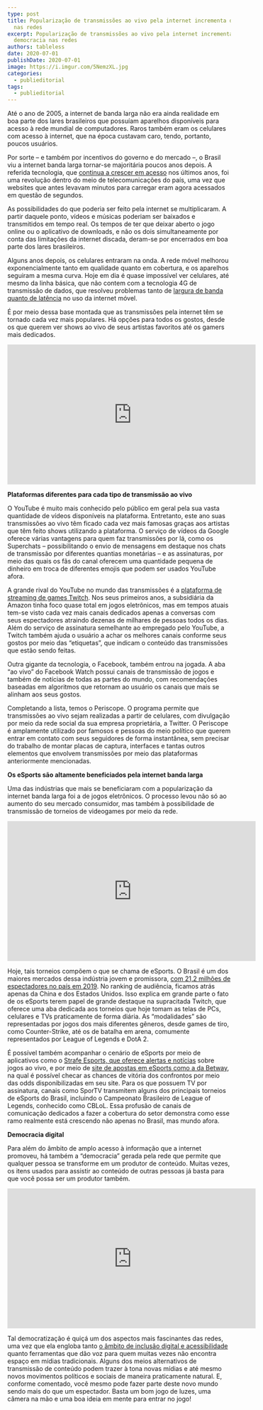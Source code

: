 ```yaml
---
type: post
title: Popularização de transmissões ao vivo pela internet incrementa democracia
  nas redes
excerpt: Popularização de transmissões ao vivo pela internet incrementa
  democracia nas redes
authors: tableless
date: 2020-07-01
publishDate: 2020-07-01
image: https://i.imgur.com/5NemzXL.jpg
categories:
  - publieditorial
tags:
  - publieditorial
---
```

Até o ano de 2005, a internet de banda larga não era ainda realidade em boa parte dos lares brasileiros que possuíam aparelhos disponíveis para acesso à rede mundial de computadores. Raros também eram os celulares com acesso à internet, que na época custavam caro, tendo, portanto, poucos usuários.

Por sorte – e também por incentivos do governo e do mercado –, o Brasil viu a internet banda larga tornar-se majoritária poucos anos depois. A referida tecnologia, que [continua a crescer em acesso](https://tableless.com.br/internet-por-banda-larga-volta-a-crescer/) nos últimos anos, foi uma revolução dentro do meio de telecomunicações do país, uma vez que websites que antes levavam minutos para carregar eram agora acessados em questão de segundos.

As possibilidades do que poderia ser feito pela internet se multiplicaram. A partir daquele ponto, vídeos e músicas poderiam ser baixados e transmitidos em tempo real. Os tempos de ter que deixar aberto o jogo online ou o aplicativo de downloads, e não os dois simultaneamente por conta das limitações da internet discada, deram-se por encerrados em boa parte dos lares brasileiros.

Alguns anos depois, os celulares entraram na onda. A rede móvel melhorou exponencialmente tanto em qualidade quanto em cobertura, e os aparelhos seguiram a mesma curva. Hoje em dia é quase impossível ver celulares, até mesmo da linha básica, que não contem com a tecnologia 4G de transmissão de dados, que resolveu problemas tanto de [largura de banda quanto de latência](https://tableless.com.br/latencia-largura-de-banda-e-a-velocidade-da-luz/) no uso da internet móvel.

É por meio dessa base montada que as transmissões pela internet têm se tornado cada vez mais populares. Há opções para todos os gostos, desde os que querem ver shows ao vivo de seus artistas favoritos até os gamers mais dedicados.

<iframe width="560" height="315" src="https://www.youtube.com/embed/lGqJ2wTfFGM" frameborder="0" allow="accelerometer; autoplay; encrypted-media; gyroscope; picture-in-picture" allowfullscreen></iframe>

**Plataformas diferentes para cada tipo de transmissão ao vivo**

O YouTube é muito mais conhecido pelo público em geral pela sua vasta quantidade de vídeos disponíveis na plataforma. Entretanto, este ano suas transmissões ao vivo têm ficado cada vez mais famosas graças aos artistas que têm feito shows utilizando a plataforma. O serviço de vídeos da Google oferece várias vantagens para quem faz transmissões por lá, como os Superchats – possibilitando o envio de mensagens em destaque nos chats de transmissão por diferentes quantias monetárias – e as assinaturas, por meio das quais os fãs do canal oferecem uma quantidade pequena de dinheiro em troca de diferentes emojis que podem ser usados YouTube afora.

A grande rival do YouTube no mundo das transmissões é a [plataforma de streaming de games Twitch](https://www.twitch.tv/). Nos seus primeiros anos, a subsidiária da Amazon tinha foco quase total em jogos eletrônicos, mas em tempos atuais tem-se visto cada vez mais canais dedicados apenas a conversas com seus espectadores atraindo dezenas de milhares de pessoas todos os dias. Além do serviço de assinatura semelhante ao empregado pelo YouTube, a Twitch também ajuda o usuário a achar os melhores canais conforme seus gostos por meio das “etiquetas”, que indicam o conteúdo das transmissões que estão sendo feitas.

Outra gigante da tecnologia, o Facebook, também entrou na jogada. A aba “ao vivo” do Facebook Watch possui canais de transmissão de jogos e também de notícias de todas as partes do mundo, com recomendações baseadas em algoritmos que retornam ao usuário os canais que mais se alinham aos seus gostos.

Completando a lista, temos o Periscope. O programa permite que transmissões ao vivo sejam realizadas a partir de celulares, com divulgação por meio da rede social da sua empresa proprietária, a Twitter. O Periscope é amplamente utilizado por famosos e pessoas do meio político que querem entrar em contato com seus seguidores de forma instantânea, sem precisar do trabalho de montar placas de captura, interfaces e tantas outros elementos que envolvem transmissões por meio das plataformas anteriormente mencionadas.

**Os eSports são altamente beneficiados pela internet banda larga**

Uma das indústrias que mais se beneficiaram com a popularização da internet banda larga foi a de jogos eletrônicos. O processo levou não só ao aumento do seu mercado consumidor, mas também à possibilidade de transmissão de torneios de videogames por meio da rede.

<iframe width="560" height="315" src="https://www.youtube.com/embed/BoWl6iRBDiA" frameborder="0" allow="accelerometer; autoplay; encrypted-media; gyroscope; picture-in-picture" allowfullscreen></iframe>

Hoje, tais torneios compõem o que se chama de eSports. O Brasil é um dos maiores mercados dessa indústria jovem e promissora, [com 21,2 milhões de espectadores no país em 2019](https://www.terra.com.br/noticias/dino/publico-de-esports-passa-de-20-milhoes-no-brasil,09faeaeb63df40340c7803f5bd79fc9c40jmdbbm.html). No ranking de audiência, ficamos atrás apenas da China e dos Estados Unidos. Isso explica em grande parte o fato de os eSports terem papel de grande destaque na supracitada Twitch, que oferece uma aba dedicada aos torneios que hoje tomam as telas de PCs, celulares e TVs praticamente de forma diária. As “modalidades” são representadas por jogos dos mais diferentes gêneros, desde games de tiro, como Counter-Strike, até os de batalha em arena, comumente representados por League of Legends e DotA 2.

É possível também acompanhar o cenário de eSports por meio de aplicativos como o [Strafe Esports, que oferece alertas e notícias](https://play.google.com/store/apps/details?id=com.strafe.android) sobre jogos ao vivo, e por meio de [site de apostas em eSports como a da Betway](https://sports.betway.com/pt/sports/cat/esports/), na qual é possível checar as chances de vitória dos confrontos por meio das odds disponibilizadas em seu site. Para os que possuem TV por assinatura, canais como SporTV transmitem alguns dos principais torneios de eSports do Brasil, incluindo o Campeonato Brasileiro de League of Legends, conhecido como CBLoL. Essa profusão de canais de comunicação dedicados a fazer a cobertura do setor demonstra como esse ramo realmente está crescendo não apenas no Brasil, mas mundo afora.

**Democracia digital**

Para além do âmbito de amplo acesso à informação que a internet promoveu, há também a “democracia” gerada pela rede que permite que qualquer pessoa se transforme em um produtor de conteúdo. Muitas vezes, os itens usados para assistir ao conteúdo de outras pessoas já basta para que você possa ser um produtor também.

<iframe width="560" height="315" src="https://www.youtube.com/embed/KC0cUmiRfB8" frameborder="0" allow="accelerometer; autoplay; encrypted-media; gyroscope; picture-in-picture" allowfullscreen></iframe>

Tal democratização é quiçá um dos aspectos mais fascinantes das redes, uma vez que ela engloba tanto [o âmbito de inclusão digital e acessibilidade](https://tableless.com.br/web-para-todos-sem-barreiras/) quanto ferramentas que dão voz para quem muitas vezes não encontra espaço em mídias tradicionais. Alguns dos meios alternativos de transmissão de conteúdo podem trazer à tona novas mídias e até mesmo novos movimentos políticos e sociais de maneira praticamente natural. E, conforme comentado, você mesmo pode fazer parte deste novo mundo sendo mais do que um espectador. Basta um bom jogo de luzes, uma câmera na mão e uma boa ideia em mente para entrar no jogo!
